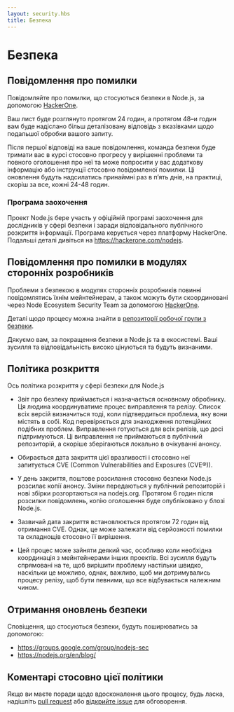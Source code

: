 ```yaml
---
layout: security.hbs
title: Безпека
---
```


# Безпека

## Повідомлення про помилки

Повідомляйте про помилки, що стосуються безпеки в Node.js, за допомогою [HackerOne](https://hackerone.com/nodejs).

Ваш лист буде розглянуто протягом 24 годин, а протягом 48–и годин вам буде надіслано більш деталізовану відповідь з вказівками щодо подальшої обробки вашого запиту.

Після першої відповіді на ваше повідомлення, команда безпеки буде тримати вас в курсі стосовно прогресу у вирішенні проблеми та повного оголошення про неї та може попросити у вас додаткову інформацію або інструкції стосовно повідомленої помилки. Ці оновлення будуть надсилатись принаймні раз в п’ять днів, на практиці, скоріш за все, кожні 24-48 годин.

### Програма заохочення

Проект Node.js бере участь у офіційній програмі заохочення для дослідників у сфері безпеки і заради відповідального публічного розкриття інформації. Програма керується через платформу HackerOne. Подальші деталі дивіться на <https://hackerone.com/nodejs>.

## Повідомлення про помилки в модулях сторонніх розробників

Проблеми з безпекою в модулях сторонніх розробників повинні повідомлятись їхнім мейнтейнерам, а також можуть бути скоординовані через Node Ecosystem Security Team за допомогою [HackerOne](https://hackerone.com/nodejs-ecosystem).

Деталі щодо процесу можна знайти в [репозиторії робочої групи з безпеки](https://github.com/nodejs/security-wg/blob/master/processes/third_party_vuln_process.md).

Дякуємо вам, за покращення безпеки в Node.js та в екосистемі. Ваші зусилля та відповідальність високо цінуються та будуть визнаними.

## Політика розкриття

Ось політика розкриття у сфері безпеки для Node.js

* Звіт про безпеку приймається і назначається основному обробнику. Ця людина координуватиме процес виправлення та релізу. Список всіх версій визначиться тоді, коли підтвердиться проблема, яку вони містять в собі. Код перевіряється для знаходження потенційних подібних проблем. Виправлення готуються для всіх релізів, що досі підтримуються. Ці виправлення не приймаються в публічний репозиторій, а скоріше зберігаються локально в очікуванні анонсу.

* Обирається дата закриття цієї вразливості і стосовно неї запитується CVE (Common Vulnerabilities and Exposures (CVE®)).

* У день закриття, поштове розсилання стосовно безпеки Node.js розсилає копії анонсу. Зміни передаються у публічний репозиторій і нові збірки розгортаються на nodejs.org. Протягом 6 годин після розсилки повідомлень, копію оголошення буде опубліковано у блозі Node.js.

* Зазвичай дата закриття встановлюється протягом 72 годин від отримання CVE. Однак, це може залежати від серйозності помилки та складнощів стосовно її вирішення.

* Цей процес може зайняти деякий час, особливо коли необхідна координація з мейнтейнерами інших проектів. Всі зусилля будуть спрямовані на те, щоб вирішити проблему настільки швидко, наскільки це можливо, однак, важливо, щоб ми дотримувались процесу релізу, щоб бути певними, що все відбувається належним чином.

## Отримання оновлень безпеки

Сповіщення, що стосуються безпеки, будуть поширюватись за допомогою:

* <https://groups.google.com/group/nodejs-sec>
* <https://nodejs.org/en/blog/>

## Коментарі стосовно цієї політики

Якщо ви маєте поради щодо вдосконалення цього процесу, будь ласка, надішліть [pull request](https://github.com/nodejs/nodejs.org) або [відкрийте issue](https://github.com/nodejs/security-wg/issues/new) для обговорення.
